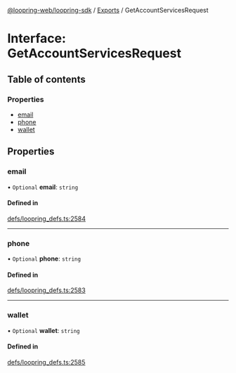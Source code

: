 [@loopring-web/loopring-sdk](../README.md) / [Exports](../modules.md) / GetAccountServicesRequest

# Interface: GetAccountServicesRequest

## Table of contents

### Properties

- [email](GetAccountServicesRequest.md#email)
- [phone](GetAccountServicesRequest.md#phone)
- [wallet](GetAccountServicesRequest.md#wallet)

## Properties

### email

• `Optional` **email**: `string`

#### Defined in

[defs/loopring_defs.ts:2584](https://github.com/Loopring/loopring_sdk/blob/427d9da/src/defs/loopring_defs.ts#L2584)

___

### phone

• `Optional` **phone**: `string`

#### Defined in

[defs/loopring_defs.ts:2583](https://github.com/Loopring/loopring_sdk/blob/427d9da/src/defs/loopring_defs.ts#L2583)

___

### wallet

• `Optional` **wallet**: `string`

#### Defined in

[defs/loopring_defs.ts:2585](https://github.com/Loopring/loopring_sdk/blob/427d9da/src/defs/loopring_defs.ts#L2585)
